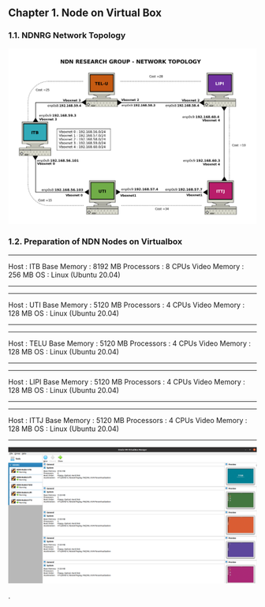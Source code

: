 ## Chapter 1. Node on Virtual Box
 ### 1.1. NDNRG Network Topology
  <img src="https://github.com/syaifulahdan/Mini-NDN-Work/blob/main/Assignment%202:NDNrg-Topology/NDNrg-Image-Topology/ndnrg-config_08.png" width="1000">
 
 ### 1.2. Preparation of NDN Nodes on Virtualbox
 
 ***
 
  Host         : ITB
  Base Memory  : 8192 MB
  Processors   : 8 CPUs
  Video Memory : 256 MB
  OS           : Linux (Ubuntu 20.04)
 ***
 
 ***
 Host         : UTI
 Base Memory  : 5120 MB
 Processors   : 4 CPUs
 Video Memory : 128 MB
 OS           : Linux (Ubuntu 20.04)
 ***
 
 ***
 Host         : TELU
 Base Memory  : 5120 MB
 Processors   : 4 CPUs
 Video Memory : 128 MB
 OS           : Linux (Ubuntu 20.04)
 ***
 
 ***
 Host         : LIPI
 Base Memory  : 5120 MB
 Processors   : 4 CPUs
 Video Memory : 128 MB
 OS           : Linux (Ubuntu 20.04)
 ***
 
 ***
 Host         : ITTJ
 Base Memory  : 5120 MB
 Processors   : 4 CPUs
 Video Memory : 128 MB
 OS           : Linux (Ubuntu 20.04)
 ***
 
  <img src="https://github.com/syaifulahdan/Mini-NDN-Work/blob/main/Assignment%202:NDNrg-Topology/NDNrg-Image-Topology/ndnrg-node-virtualbox.png" width="1000">

 
.
